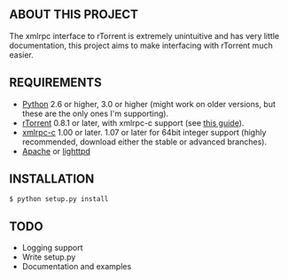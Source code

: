 ABOUT THIS PROJECT
------------------
The xmlrpc interface to rTorrent is extremely unintuitive and has very little documentation, this project aims to make interfacing with rTorrent much easier.

REQUIREMENTS
------------
- [Python](http://www.python.org/) 2.6 or higher, 3.0 or higher (might work on older versions, but these are the only ones I'm supporting).
- [rTorrent](http://libtorrent.rakshasa.no/) 0.8.1 or later, with xmlrpc-c support (see [this guide](http://libtorrent.rakshasa.no/wiki/RTorrentXMLRPCGuide)).
- [xmlrpc-c](http://xmlrpc-c.sourceforge.net/) 1.00 or later. 1.07 or later for 64bit integer support (highly recommended, download either the stable or advanced branches).
- [Apache](http://www.apache.org/) or [lighttpd](http://www.lighttpd.net/)

INSTALLATION
------------

```$ python setup.py install```

TODO
----
- Logging support
- Write setup.py
- Documentation and examples
